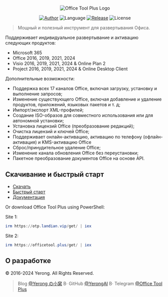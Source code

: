 #

<p align="center">
<img alt="Office Tool Plus Logo" src="https://otp.landian.vip/static/images/logo.webp"/>
</p>

<p align="center">
<a href="https://www.coolhub.top/" target="_blank"><img alt="Author" src="https://img.shields.io/badge/Author-Yerong-blue?style=flat-square"/></a>
<img alt="Language" src="https://img.shields.io/badge/Language-C%23-green?style=flat-square"/>
<a href="https://otp.landian.vip/" target="_blank"><img alt="Release" src="https://img.shields.io/github/v/release/YerongAI/Office-Tool?style=flat-square"/></a>
<img alt="License" src="https://img.shields.io/github/license/YerongAI/Office-Tool?style=flat-square"/>
</p>

> Мощный и полезный инструмент для развертывания Офиса.

Поддерживает индивидуальное развертывание и активацию следующих продуктов:

- Microsoft 365
- Office 2016, 2019, 2021, 2024
- Visio 2016, 2019, 2021, 2024 & Online Plan 2
- Project 2016, 2019, 2021, 2024 & Online Desktop Client

Дополнительные возможности:

- Поддержка всех 17 каналов Office, включая загрузку, установку и выполнение запросов;
- Изменение существующего Office, включая добавление и удаление продуктов, приложений, языковых пакетов и т. д;
- Импорт/экспорт XML-профилей;
- Создание ISO-образов для совместного использования или для автономной установки;
- Установка лицензий Office (преобразование редакций);
- Очистка лицензий и ключей Office;
- Поддерживает онлайн-активацию, активацию по телефону (офлайн-активация) и KMS-активацию Office
- Сброс/принудительное удаление Office;
- Изменение канала обновления Office без переустановки;
- Пакетное преобразование документов Office на основе API.

## Скачивание и быстрый старт

- [Скачать](https://otp.landian.vip/download.html)
- [Быстрый старт](https://github.com/YerongAI/Office-Tool/wiki)
- [Документация](https://otp.landian.vip/help/)

Or download Office Tool Plus using PowerShell:

Site 1:

```powershell
irm https://otp.landian.vip/get/ | iex
```

Site 2:

```powershell
irm https://officetool.plus/get/ | iex
```

## О разработке

© 2016-2024 Yerong. All Rights Reserved.

> Blog [@Yerong の小窝](https://www.coolhub.top/) В· GitHub [@YerongAI](https://github.com/YerongAI) В· Telegram [@Office Tool Plus](https://t.me/s/otp_channel)
